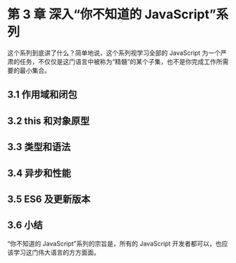 # 第 3 章 深入“你不知道的 JavaScript”系列

这个系列到底讲了什么？简单地说，这个系列视学习全部的 JavaScript 为一个严肃的任务，不仅仅是这门语言中被称为“精髓”的某个子集，也不是你完成工作所需要的最小集合。

## 3.1 作用域和闭包

## 3.2 this 和对象原型

## 3.3 类型和语法

## 3.4 异步和性能

## 3.5 ES6 及更新版本

## 3.6 小结

“你不知道的 JavaScript”系列的宗旨是，所有的 JavaScript 开发者都可以，也应该学习这门伟大语言的方方面面。
